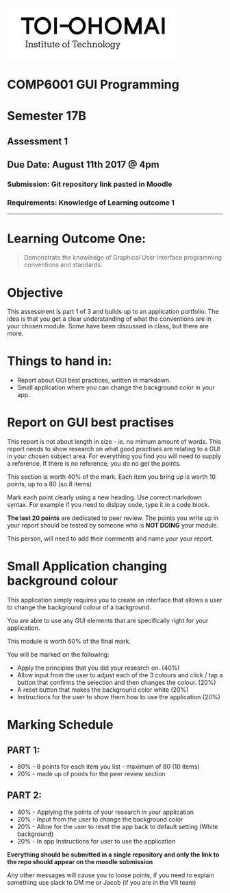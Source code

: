 ![Toi Ohomai Logo](../images/toi-logo.jpg)

# COMP6001 GUI Programming
# Semester 17B

## Assessment 1
## Due Date: August 11th 2017 @ 4pm

### Submission: Git repository link pasted in Moodle
### Requirements: Knowledge of Learning outcome 1
---

# Learning Outcome One:
> Demonstrate the knowledge of Graphical User Interface programming conventions and standards.

# Objective
This assessment is part 1 of 3 and builds up to an application portfolio.
The idea is that you get a clear understanding of what the conventions are in your chosen module. Some have been discussed in class, but there are more.

# Things to hand in:
* Report about GUI best practices, written in markdown.
* Small application where you can change the background color in your app.

# Report on GUI best practises
This report is not about length in size - ie. no mimum amount of words.
This report needs to show research on what good practises are relating to a GUI in your chosen subject area.
For everything you find you will need to supply a reference. If there is no reference, you do no get the points. 

This section is worth 40% of the mark.
Each item you bring up is worth 10 points, up to a 80 (so 8 items)

Mark each point clearly using a new heading.
Use correct markdown syntax. For example if you need to dislpay code, type it in a code block.

**The last 20 points** are dedicated to peer review.
The points you write up in your report should be tested by someone who is **NOT DOING** your module.

This person, will need to add their comments and name your your report.

# Small Application changing background colour

This application simply requires you to create an interface that allows a user to change the background colour of a background.

You are able to use any GUI elements that are specifically right for your application. 

This module is worth 60% of the final mark.

You will be marked on the following:

* Apply the principles that you did your research on. (40%)
* Allow input from the user to adjust each of the 3 colours and click / tap a button that confirms the selection and then changes the colour. (20%)
* A reset button that makes the background color white (20%)
* Instructions for the user to show them how to use the application (20%)

# Marking Schedule

## PART 1:
* 80% - 8 points for each item you list - maximum of 80 (10 items)
* 20% - made up of points for the peer review section

## PART 2:
* 40% - Applying the points of your research in your application
* 20% - Input from the user to change the background color
* 20% - Allow for the user to reset the app back to default setting (White background)
* 20% - In app Instructions for user to use the application

**Everything should be submitted in a single repository and only the link to the repo should appear on the moodle submission**

Any other messages will cause you to loose points, if you need to explain something use slack to DM me or Jacob (if you are in the VR team)


